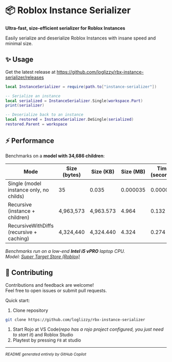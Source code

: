 <!-- To copilot: never use "---" when writing in this file, it's ugly. -->

# 📦 Roblox Instance Serializer

**Ultra-fast, size-efficient serializer for Roblox Instances**

Easily serialize and deserialize Roblox Instances with insane speed and minimal size.

## ✨ Usage

Get the latest release at https://github.com/loglizzy/rbx-instance-serializer/releases

```lua
local InstanceSerializer = require(path.to["instance-serializer"])

-- Serialize an instance
local serialized = InstanceSerializer.Single(workspace.Part)
print(serializer)

-- Deserialize back to an instance
local restored = InstanceSerializer.DeSingle(serialized)
restored.Parent = workspace
```

## ⚡ Performance

Benchmarks on a **model with 34,686 children**:

| Mode                                     | Size (bytes) | Size (KB) | Size (MB) | Time (seconds) |
| ---------------------------------------- | ------------ | --------- | --------- | -------------- |
| Single (model instance only, no childs)          | 35           | 0.035     | 0.000035  | 0.000027       |
| Recursive (instance + children)          | 4,963,573    | 4,963.573 | 4.964     | 0.132          |
| RecursiveWithDiffs (recursive + caching) | 4,324,440    | 4,324.440 | 4.324     | 0.274          |

_Benchmarks run on a low-end **Intel i5 vPRO** laptop CPU._  
_Model: [Super Target Store (Roblox)](https://create.roblox.com/store/asset/6700116748/Super-Target-Store)_

## 🤝 Contributing

Contributions and feedback are welcome!  
Feel free to open issues or submit pull requests.

Quick start:
1. Clone repository
```bash
git clone https://github.com/loglizzy/rbx-instance-serializer
```
1. Start Rojo at VS Code(_repo has a rojo project configured, you just need to start it_) and Roblox Studio
2. Playtest by pressing `F8` at studio

___

<sub>_README generated entirely by GitHub Copilot_</sub>
